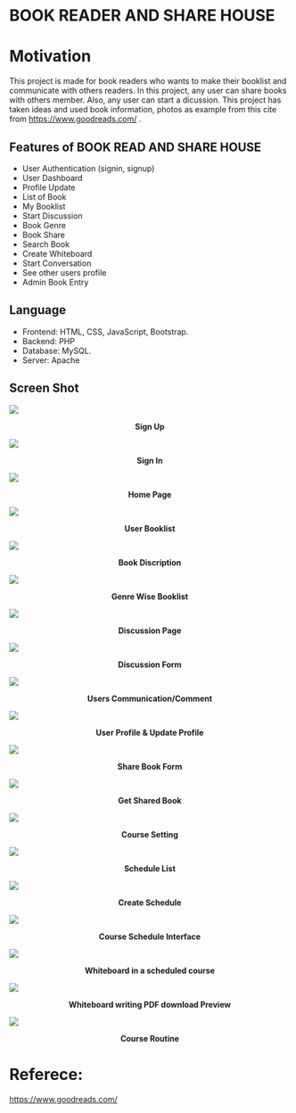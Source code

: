# BOOK READER AND SHARE HOUSE

# Motivation
This project is made for book readers who wants to make their booklist and communicate with others readers. In this project, any user can share books with others member. Also, any user can start a dicussion. This project has taken ideas and used book information, photos as example from this cite from https://www.goodreads.com/ . 

## Features of BOOK READ AND SHARE HOUSE
- User Authentication (signin, signup)
- User Dashboard
- Profile Update 
- List of Book  
- My Booklist
- Start Discussion 
- Book Genre
- Book Share
- Search Book
- Create Whiteboard 
- Start Conversation
- See other users profile
- Admin Book Entry

Language
----------------------------------------------------
- Frontend: HTML, CSS, JavaScript, Bootstrap.
- Backend: PHP
- Database: MySQL.
- Server: Apache

Screen Shot
-----------------------
<img src="https://github.com/TanzinaTani/book_house/blob/main/bookHouse_project/project_outlook/signup.JPG">
<p align="center"><b>Sign Up</b></p>
<img src="https://github.com/TanzinaTani/book_house/blob/main/bookHouse_project/project_outlook/signinJPG.JPG">
<p align="center"><b>Sign In</b></p>
<img src="https://github.com/TanzinaTani/book_house/blob/main/bookHouse_project/project_outlook/HomePage.JPG">
<p align="center"><b>Home Page</b></p>
<img src="https://github.com/TanzinaTani/book_house/blob/main/bookHouse_project/project_outlook/user_booklist.JPG">
<p align="center"><b>User Booklist</b></p>
<img src="https://github.com/TanzinaTani/book_house/blob/main/bookHouse_project/project_outlook/long_discription.JPG">
<p align="center"><b>Book Discription</b></p>

<img src="https://github.com/TanzinaTani/book_house/blob/main/bookHouse_project/project_outlook/genre_wise.JPG">
<p align="center"><b>Genre Wise Booklist</b></p>
<img src="https://github.com/TanzinaTani/book_house/blob/main/bookHouse_project/project_outlook/discussion_page.JPG">
<p align="center"><b>Discussion Page</b></p>
<img src="https://github.com/TanzinaTani/book_house/blob/main/bookHouse_project/project_outlook/discussion_form.JPG">
<p align="center"><b>Discussion Form </b></p>
<img src="https://github.com/TanzinaTani/book_house/blob/main/bookHouse_project/project_outlook/user_communication.JPG">
<p align="center"><b>Users Communication/Comment</b></p>
<img src="https://github.com/TanzinaTani/book_house/blob/main/bookHouse_project/project_outlook/user_profile.png">
<p align="center"><b>User Profile & Update Profile</b></p>
<img src="https://github.com/TanzinaTani/book_house/blob/main/bookHouse_project/project_outlook/discussion_form.JPG">
<p align="center"><b>Share Book Form</b></p>
<img src="https://github.com/TanzinaTani/book_house/blob/main/bookHouse_project/project_outlook/free_book.JPG">
<p align="center"><b>Get Shared Book</b></p>
<img src="https://github.com/TanzinaTani/Classroom/blob/master/Interface%20Picture/screenshot%20interface/course_setting.png">
<p align="center"><b>Course Setting</b></p>
<img src="https://github.com/TanzinaTani/Classroom/blob/master/Interface%20Picture/screenshot%20interface/schedule_listt.png">
<p align="center"><b>Schedule List</b></p>
<img src="https://github.com/TanzinaTani/Classroom/blob/master/Interface%20Picture/screenshot%20interface/create_schedule.png">
<p align="center"><b>Create Schedule</b></p>
<img src="https://github.com/TanzinaTani/Classroom/blob/master/Interface%20Picture/screenshot%20interface/schedule_interface.png">
<p align="center"><b>Course Schedule Interface</b></p>
<img src="https://github.com/TanzinaTani/Classroom/blob/master/Interface%20Picture/screenshot%20interface/whiteboard.png">
<p align="center"><b>Whiteboard in a scheduled course</b></p>
<img src="https://github.com/TanzinaTani/Classroom/blob/master/Interface%20Picture/screenshot%20interface/whiteboard_pdf.png">
<p align="center"><b>Whiteboard writing PDF download Preview</b></p>
<img src="https://github.com/TanzinaTani/Classroom/blob/master/Interface%20Picture/screenshot%20interface/routine.png">
<p align="center"><b>Course Routine</b></p>

# Referece:
https://www.goodreads.com/
